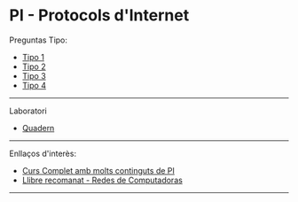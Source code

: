 # PI - Protocols d'Internet



Preguntas Tipo:

* [Tipo 1](PreguntasTipo_1.md)
* [Tipo 2](PreguntasTipo_2.md)
* [Tipo 3](PreguntasTipo_3.md)
* [Tipo 4](PreguntasTipo_4.md)

---

Laboratori
* [Quadern](<PI Lab.pdf>)

---

Enllaços d'interès:

* [Curs Complet amb molts continguts de PI](https://www.aulaclic.es/redes)
* [Llibre recomanat - Redes de Computadoras](https://bibliotecavirtualapure.files.wordpress.com/2015/06/redes_de_computadoras-freelibros-org.pdf)
---

